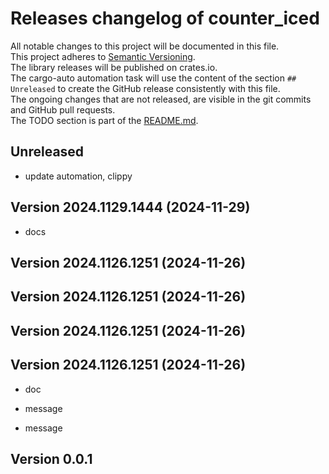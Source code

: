 # Releases changelog of counter_iced

All notable changes to this project will be documented in this file.  
This project adheres to [Semantic Versioning](https://semver.org/spec/v2.0.0.html).  
The library releases will be published on crates.io.  
The cargo-auto automation task will use the content of the section `## Unreleased` to create
the GitHub release consistently with this file.  
The ongoing changes that are not released, are visible in the git commits and GitHub pull requests.  
The TODO section is part of the [README.md](https://github.com/bestia-dev/counter_iced).  

## Unreleased

- update automation, clippy

## Version 2024.1129.1444 (2024-11-29)

- docs

## Version 2024.1126.1251 (2024-11-26)

## Version 2024.1126.1251 (2024-11-26)

## Version 2024.1126.1251 (2024-11-26)

## Version 2024.1126.1251 (2024-11-26)

- doc

- message

- message

## Version 0.0.1

